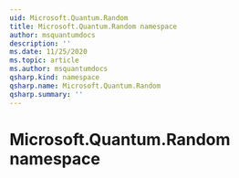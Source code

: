 ```yaml
---
uid: Microsoft.Quantum.Random
title: Microsoft.Quantum.Random namespace
author: msquantumdocs
description: ''
ms.date: 11/25/2020
ms.topic: article
ms.author: msquantumdocs
qsharp.kind: namespace
qsharp.name: Microsoft.Quantum.Random
qsharp.summary: ''
---
```


# Microsoft.Quantum.Random namespace



